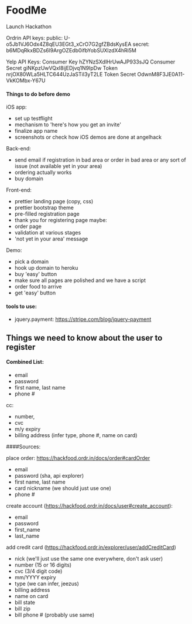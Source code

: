 FoodMe
======

Launch Hackathon


Ordrin API keys:
public: U-o5Jb1VJ6Odx4Z8qEU3EGt3_xCrO7G2gfZBdsKysEA
secret: b6MDqRkxBDZs6l9ArgOZEdb0ifbYobSUXlzdX4hRi5M

Yelp API Keys:
Consumer Key  hZYNzSXdlHrUwAJP933sJQ
Consumer Secret giNKpzUwVQxI8ijEDjvq1N9IpDw
Token nrjOX80WLa5HLTC644UzJaSTiI3yT2LE
Token Secret  OdwnM8F3JE0A11-VkKOMbx-Y67U


#### Things to do before demo
iOS app:
- set up testflight
- mechanism to 'here's how you get an invite'
- finalize app name
- screenshots or check how iOS demos are done at angelhack

Back-end:
- send email if registration in bad area or order in bad area or any sort of issue (not available yet in your area)
- ordering actually works
- buy domain

Front-end:
- prettier landing page (copy, css)
- prettier bootstrap theme
- pre-filled registration page
- thank you for registering page
maybe:
- order page
- validation at various stages
- 'not yet in your area' message

Demo:
- pick a domain
- hook up domain to heroku
- buy 'easy' button
- make sure all pages are polished and we have a script
- order food to arrive
- get 'easy' button

#### tools to use:
- jquery.payment: https://stripe.com/blog/jquery-payment


Things we need to know about the user to register
-------------------------------------------------
#### Combined List:
- email
- password
- first name, last name
- phone #

cc:
- number,
- cvc
- m/y expiry
- billing address
(infer type, phone #, name on card)

####Sources:

place order: https://hackfood.ordr.in/docs/order#cardOrder
- email
- password (sha, api explorer)
- first name, last name
- card nickname (we should just use one)
- phone #

create account (https://hackfood.ordr.in/docs/user#create_account):
- email
- password
- first_name
- last_name

add credit card (https://hackfood.ordr.in/explorer/user/addCreditCard)
- nick (we'll just use the same one everywhere, don't ask user)
- number (15 or 16 digits)
- cvc (3/4 digit code)
- mm/YYYY expiry
- type (we can infer, jeezus)
- billing address
- name on card
- bill state
- bill zip
- bill phone # (probably use same)


